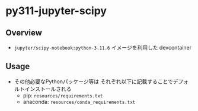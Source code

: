 # py311-jupyter-scipy

## Overview
- `jupyter/scipy-notebook:python-3.11.6` イメージを利用した devcontainer 

## Usage
- その他必要なPythonパッケージ等は それぞれ以下に記載することでデフォルトインストールされる
    - pip: `resources/requirements.txt`
    - anaconda: `resources/conda_requirements.txt`
